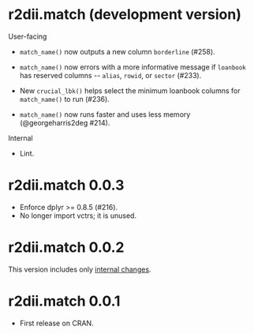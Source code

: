 # r2dii.match (development version)

User-facing

* `match_name()` now outputs a new column `borderline` (#258).

* `match_name()` now errors with a more informative message if `loanbook` has reserved columns -- `alias`, `rowid`, or `sector` (#233).

* New `crucial_lbk()` helps select the minimum loanbook columns for `match_name()` to run (#236).

* `match_name()` now runs faster and uses less memory (@georgeharris2deg #214).

Internal

* Lint.

# r2dii.match 0.0.3

* Enforce dplyr >= 0.8.5 (#216).
* No longer import vctrs; it is unused.

# r2dii.match 0.0.2

This version includes only [internal changes](https://github.com/2DegreesInvesting/r2dii.match/releases/tag/v0.0.2). 

# r2dii.match 0.0.1

* First release on CRAN.

